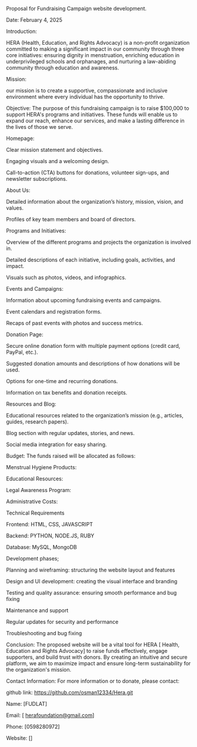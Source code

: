 
Proposal for Fundraising Campaign website development. 

Date: February 4, 2025 

Introduction:  

HERA (Health, Education, and Rights Advocacy) is a non-profit organization committed to making a significant impact in our community through three core initiatives: ensuring dignity in menstruation, enriching education in underprivileged schools and orphanages, and nurturing a law-abiding community through education and awareness. 

 

  Mission: 

 our mission is to create a supportive, compassionate and inclusive environment where every individual has the opportunity to thrive. 

Objective: The purpose of this fundraising campaign is to raise $100,000 to support HERA's programs and initiatives. These funds will enable us to expand our reach, enhance our services, and make a lasting difference in the lives of those we serve. 

Homepage: 

Clear mission statement and objectives. 

Engaging visuals and a welcoming design. 

Call-to-action (CTA) buttons for donations, volunteer sign-ups, and newsletter subscriptions. 

About Us: 

Detailed information about the organization’s history, mission, vision, and values. 

Profiles of key team members and board of directors. 

Programs and Initiatives: 

Overview of the different programs and projects the organization is involved in. 

Detailed descriptions of each initiative, including goals, activities, and impact. 

Visuals such as photos, videos, and infographics. 

Events and Campaigns: 

Information about upcoming fundraising events and campaigns. 

Event calendars and registration forms. 

Recaps of past events with photos and success metrics. 

 

Donation Page: 

Secure online donation form with multiple payment options (credit card, PayPal, etc.). 

Suggested donation amounts and descriptions of how donations will be used. 

Options for one-time and recurring donations. 

Information on tax benefits and donation receipts. 

Resources and Blog: 

Educational resources related to the organization’s mission (e.g., articles, guides, research papers). 

Blog section with regular updates, stories, and news. 

Social media integration for easy sharing. 

Budget: The funds raised will be allocated as follows: 

 Menstrual Hygiene Products:  

Educational Resources:  

Legal Awareness Program:  

Administrative Costs:  

Technical Requirements 

Frontend: HTML, CSS, JAVASCRIPT 

Backend: PYTHON, NODE.JS, RUBY 

Database: MySQL, MongoDB 

Development phases; 

Planning and wireframing: structuring the website layout and features  

Design and UI development: creating the visual interface and branding  

Testing and quality assurance: ensuring smooth performance and bug fixing  

Maintenance and support 

Regular updates for security and performance  

Troubleshooting and bug fixing  

Conclusion: The proposed website will be a vital tool for HERA [ Health, Education and Rights Advocacy] to raise funds effectively, engage supporters, and build trust with donors. By creating an intuitive and secure platform, we aim to maximize impact and ensure long-term sustainability for the organization's mission. 

Contact Information: For more information or to donate, please contact: 

github link: https://github.com/osman12334/Hera.git

Name: [FUDLAT] 

Email: [ herafoundation@gmail.com] 

Phone: [0598280972] 

Website: [] 

 
